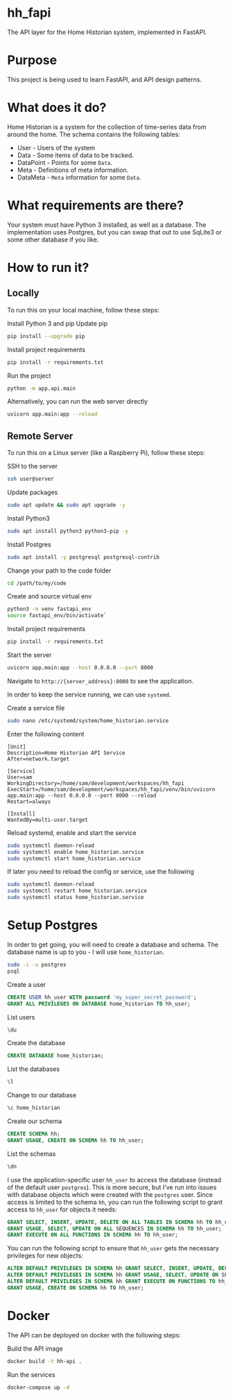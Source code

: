 hh_fapi
=======

The API layer for the Home Historian system, implemented in FastAPI. 

# Purpose
This project is being used to learn FastAPI, and API design patterns.

# What does it do?
Home Historian is a system for the collection of time-series data from around the home.  The schema contains the following tables:
* User - Users of the system
* Data - Some items of data to be tracked.
* DataPoint - Points for some `Data`.
* Meta - Definitions of meta information.
* DataMeta - `Meta` information for some `Data`.

# What requirements are there?
Your system must have Python 3 installed, as well as a database.  The implementation uses Postgres, but you can swap that out to use SqLite3 or some other database if you like.

# How to run it?
## Locally
To run this on your local machine, follow these steps:

Install Python 3 and pip
Update pip
```bash
pip install --upgrade pip
```
Install project requirements
```bash
pip install -r requirements.txt
```
Run the project
```bash
python -m app.api.main
```

Alternatively, you can run the web server directly
```bash
uvicorn app.main:app --reload
```

## Remote Server
To run this on a Linux server (like a Raspberry Pi), follow these steps:

SSH to the server
```bash
ssh user@server
```
Update packages
```bash
sudo apt update && sudo apt upgrade -y
```
Install Python3
```bash
sudo apt install python3 python3-pip -y
```
Install Postgres
```bash
sudo apt install -y postgresql postgresql-contrib
```
Change your path to the code folder
```bash
cd /path/to/my/code
```
Create and source virtual env
``` bash
python3 -m venv fastapi_env
source fastapi_env/bin/activate`
```
Install project requirements
```bash
pip install -r requirements.txt
```
Start the server
```bash
uvicorn app.main:app --host 0.0.0.0 --port 8000
```
Navigate to `http://{server_address}:8000` to see the application.

In order to keep the service running, we can use `systemd`.

Create a service file
```bash
sudo nano /etc/systemd/system/home_historian.service
```
Enter the following content
```
[Unit]
Description=Home Historian API Service
After=network.target

[Service]
User=sam
WorkingDirectory=/home/sam/development/workspaces/hh_fapi
ExecStart=/home/sam/development/workspaces/hh_fapi/venv/bin/uvicorn app.main:app --host 0.0.0.0 --port 8000 --reload
Restart=always

[Install]
WantedBy=multi-user.target
```
Reload systemd, enable and start the service
```bash
sudo systemctl daemon-reload
sudo systemctl enable home_historian.service
sudo systemctl start home_historian.service
```
If later you need to reload the config or service, use the following
```bash
sudo systemctl daemon-reload
sudo systemctl restart home_historian.service
sudo systemctl status home_historian.service
```

# Setup Postgres
In order to get going, you will need to create a database and schema.  The database name is up to you - I will use `home_historian`.
```bash
sudo -i -u postgres
psql
```
Create a user
```sql
CREATE USER hh_user WITH password 'my_super_secret_password';
GRANT ALL PRIVILEGES ON DATABASE home_historian TO hh_user;
```
List users
```sql
\du
```
Create the database
```sql
CREATE DATABASE home_historian;
```
List the databases
```sql
\l
```
Change to our database
```sql
\c home_historian
```
Create our schema
```sql
CREATE SCHEMA hh;
GRANT USAGE, CREATE ON SCHEMA hh TO hh_user;
```
List the schemas
```sql
\dn
```

I use the application-specific user `hh_user` to access the database (instead of the default user `postgres`).  This is more secure, but I've run into issues with database objects which were created with the `postgres` user.  Since access is limited to the schema `hh`, you can run the following script to grant access to `hh_user` for objects it needs:
```sql
GRANT SELECT, INSERT, UPDATE, DELETE ON ALL TABLES IN SCHEMA hh TO hh_user;
GRANT USAGE, SELECT, UPDATE ON ALL SEQUENCES IN SCHEMA hh TO hh_user;
GRANT EXECUTE ON ALL FUNCTIONS IN SCHEMA hh TO hh_user;
```
You can run the following script to ensure that `hh_user` gets the necessary privileges for new objects:
```sql
ALTER DEFAULT PRIVILEGES IN SCHEMA hh GRANT SELECT, INSERT, UPDATE, DELETE ON TABLES TO hh_user;
ALTER DEFAULT PRIVILEGES IN SCHEMA hh GRANT USAGE, SELECT, UPDATE ON SEQUENCES TO hh_user;
ALTER DEFAULT PRIVILEGES IN SCHEMA hh GRANT EXECUTE ON FUNCTIONS TO hh_user;
GRANT USAGE, CREATE ON SCHEMA hh TO hh_user;
```

# Docker
The API can be deployed on docker with the following steps:

Build the API image
```bash
docker build -t hh-api .
```
Run the services
```bash
docker-compose up -d
```
